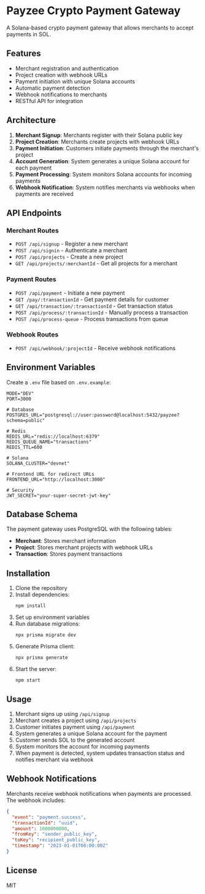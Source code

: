 # Payzee Crypto Payment Gateway

A Solana-based crypto payment gateway that allows merchants to accept payments in SOL.

## Features

- Merchant registration and authentication
- Project creation with webhook URLs
- Payment initiation with unique Solana accounts
- Automatic payment detection
- Webhook notifications to merchants
- RESTful API for integration

## Architecture

1. **Merchant Signup**: Merchants register with their Solana public key
2. **Project Creation**: Merchants create projects with webhook URLs
3. **Payment Initiation**: Customers initiate payments through the merchant's project
4. **Account Generation**: System generates a unique Solana account for each payment
5. **Payment Processing**: System monitors Solana accounts for incoming payments
6. **Webhook Notification**: System notifies merchants via webhooks when payments are received

## API Endpoints

### Merchant Routes

- `POST /api/signup` - Register a new merchant
- `POST /api/signin` - Authenticate a merchant
- `POST /api/projects` - Create a new project
- `GET /api/projects/:merchantId` - Get all projects for a merchant

### Payment Routes

- `POST /api/payment` - Initiate a new payment
- `GET /pay/:transactionId` - Get payment details for customer
- `GET /api/transaction/:transactionId` - Get transaction status
- `POST /api/process/:transactionId` - Manually process a transaction
- `POST /api/process-queue` - Process transactions from queue

### Webhook Routes

- `POST /api/webhook/:projectId` - Receive webhook notifications

## Environment Variables

Create a `.env` file based on `.env.example`:

```
MODE="DEV"
PORT=3000

# Database
POSTGRES_URL="postgresql://user:password@localhost:5432/payzee?schema=public"

# Redis
REDIS_URL="redis://localhost:6379"
REDIS_QUEUE_NAME="transactions"
REDIS_TTL=600

# Solana
SOLANA_CLUSTER="devnet"

# Frontend URL for redirect URLs
FRONTEND_URL="http://localhost:3000"

# Security
JWT_SECRET="your-super-secret-jwt-key"
```

## Database Schema

The payment gateway uses PostgreSQL with the following tables:

- **Merchant**: Stores merchant information
- **Project**: Stores merchant projects with webhook URLs
- **Transaction**: Stores payment transactions

## Installation

1. Clone the repository
2. Install dependencies:
   ```
   npm install
   ```
3. Set up environment variables
4. Run database migrations:
   ```
   npx prisma migrate dev
   ```
5. Generate Prisma client:
   ```
   npx prisma generate
   ```
6. Start the server:
   ```
   npm start
   ```

## Usage

1. Merchant signs up using `/api/signup`
2. Merchant creates a project using `/api/projects`
3. Customer initiates payment using `/api/payment`
4. System generates a unique Solana account for the payment
5. Customer sends SOL to the generated account
6. System monitors the account for incoming payments
7. When payment is detected, system updates transaction status and notifies merchant via webhook

## Webhook Notifications

Merchants receive webhook notifications when payments are processed. The webhook includes:

```json
{
  "event": "payment.success",
  "transactionId": "uuid",
  "amount": 1000000000,
  "fromKey": "sender_public_key",
  "toKey": "recipient_public_key",
  "timestamp": "2023-01-01T00:00:00Z"
}
```

## License

MIT
